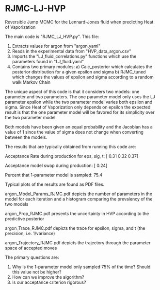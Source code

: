 # RJMC-LJ-HVP
Reversible Jump MCMC for the Lennard-Jones fluid when predicting Heat of Vaporization

The main code is "RJMC_LJ_HVP.py". This file:

1. Extracts values for argon from "argon.yaml"
2. Reads in the experimental data from "HVP_data_argon.csv"
3. Imports the "LJ_fluid_correlations.py" functions which use the parameters found in "LJ_fluid.yaml"
4. Contains two primary modules:
  a) Calc_posterior which calculates the posterior distribution for a given epsilon and sigma
  b) RJMC_tuned which changes the values of epsilon and sigma according to a random walk Markov Chain
  
The unique aspect of this code is that it considers two models: one parameter and two parameters. The one parameter model only uses the LJ parameter epsilon while the two parameter model varies both epsilon and sigma. Since Heat of Vaporization only depends on epsilon the expected result is that the one parameter model will be favored for its simplicity over the two parameter model.

Both models have been given an equal probability and the Jacobian has a value of 1 since the value of sigma does not change when converting between the models.

The results that are typically obtained from running this code are:

Acceptance Rate during production for eps, sig, t: [ 0.31  0.32   0.37]

Acceptance model swap during production: [ 0.24]

Percent that 1-parameter model is sampled: 75.4

Typical plots of the results are found as PDF files.

  argon_Model_Params_RJMC.pdf depicts the number of parameters in the model for each iteration and a histogram comparing the prevalency of the two models
  
  argon_Prop_RJMC.pdf presents the uncertainty in HVP according to the predictive posterior
  
  argon_Trace_RJMC.pdf depicts the trace for epsilon, sigma, and t (the precision, i.e. 1/variance)
  
  argon_Trajectory_RJMC.pdf depicts the trajectory through the parameter space of accepted moves

The primary questions are:

1. Why is the 1-parameter model only sampled 75% of the time? Should this value not be higher?
2. How can we improve the algorithm?
3. Is our acceptance criterion rigorous?
